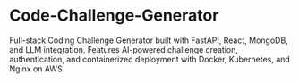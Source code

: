 # Code-Challenge-Generator
Full-stack Coding Challenge Generator built with FastAPI, React, MongoDB, and LLM integration. Features AI-powered challenge creation, authentication, and containerized deployment with Docker, Kubernetes, and Nginx on AWS.

